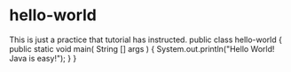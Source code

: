 # hello-world
This is just a practice that tutorial has instructed.
public class hello-world
{
  public static void main( String [] args )
  {
    System.out.println("Hello World! Java is easy!");
  }
}
